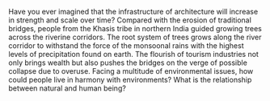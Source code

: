 Have you ever imagined that the infrastructure of architecture will increase in strength and scale over time? Compared with the erosion of traditional bridges, people from the Khasis tribe in northern India guided growing trees across the riverine corridors. The root system of trees grows along the river corridor to withstand the force of the monsoonal rains with the highest levels of precipitation found on earth. 
The flourish of tourism industries not only brings wealth but also pushes the bridges on the verge of possible collapse due to overuse. Facing a multitude of environmental issues, how could people live in harmony with environments? What is the relationship between natural and human being?